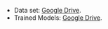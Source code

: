 - Data set: [Google Drive](https://drive.google.com/file/d/15yG7GBLhxcH0fJPPSp558McKJqHrZ_gV/view?usp=sharing).
- Trained Models: [Google Drive](https://drive.google.com/drive/folders/1uByRLCIrcQH8bLKF7D23RBaXNI3bty8m?usp=sharing).
